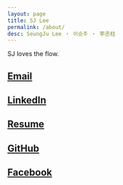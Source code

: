 ```yaml
---
layout: page
title: SJ Lee
permalink: /about/
desc: SeungJu Lee ・ 이승주 ・ 李丞柱
---
```


SJ loves the flow.

<section class="list">
	<h1>
	  <a href="mailto:me@sjlee.me">
	    Email
	  </a>
	</h1>
</section>
<section class="list">
	<h1>
	  <a href="http://linkedin.com/in/seungjulee">
	    LinkedIn
	  </a>
	</h1>
</section>
<section class="list">
	<h1>
	  <a href="https://s3-us-west-2.amazonaws.com/sjlee-me/resume/Resume-SJ_Lee.pdf">
	    Resume
	  </a>
	</h1>
</section>
<section class="list">
	<h1>
	  <a href="http://github.com/seungjulee">
	    GitHub
	  </a>
	</h1>
</section>
<section class="list">
	<h1>
	  <a href="http://facebook.com/alongwiththeflow">
	    Facebook
	  </a>
	</h1>
</section>

<!-- <p>[Email](mailto:me@sjlee.me)</p>
<p>[Twitter](http://twitter.com/seungjusjlee)</p>
[Facebook](http//fb.com/alongwiththeflow)
[GitHub](http://github.com/seungjulee) 
 -->